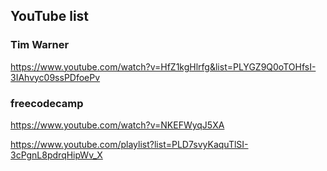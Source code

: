 ## YouTube list

### Tim Warner
https://www.youtube.com/watch?v=HfZ1kgHlrfg&list=PLYGZ9Q0oTOHfsI-3IAhvyc09ssPDfoePv

### freecodecamp
https://www.youtube.com/watch?v=NKEFWyqJ5XA

https://www.youtube.com/playlist?list=PLD7svyKaquTlSI-3cPgnL8pdrqHipWv_X
